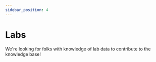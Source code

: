 ```yaml
---
sidebar_position: 4
---
```


# Labs

We're looking for folks with knowledge of lab data to contribute to the knowledge base!